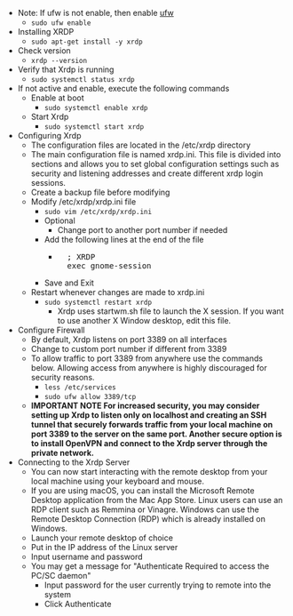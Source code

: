 * Note: If ufw is not enable, then enable [ufw](https://github.com/Cuates/ubuntuinstall/tree/main/system/ufw)
  * `sudo ufw enable`
* Installing XRDP
  * `sudo apt-get install -y xrdp`
* Check version
  * `xrdp --version`
* Verify that Xrdp is running
  * `sudo systemctl status xrdp`
* If not active and enable, execute the following commands
  * Enable at boot
    * `sudo systemctl enable xrdp`
  * Start Xrdp
    * `sudo systemctl start xrdp`
* Configuring Xrdp
  * The configuration files are located in the /etc/xrdp directory
  * The main configuration file is named xrdp.ini. This file is divided into sections and allows you to set global configuration settings such as security and listening addresses and create different xrdp login sessions.
  * Create a backup file before modifying
  * Modify /etc/xrdp/xrdp.ini file
    * `sudo vim /etc/xrdp/xrdp.ini`
    * Optional
      * Change port to another port number if needed
    * Add the following lines at the end of the file
      * <pre>
          ; XRDP
          exec gnome-session
        </pre>
    * Save and Exit
  * Restart whenever changes are made to xrdp.ini
    * `sudo systemctl restart xrdp`
      * Xrdp uses startwm.sh file to launch the X session. If you want to use another X Window desktop, edit this file.
 * Configure Firewall
   * By default, Xrdp listens on port 3389 on all interfaces
   * Change to custom port number if different from 3389
   * To allow traffic to port 3389 from anywhere use the commands below. Allowing access from anywhere is highly discouraged for security reasons.
     * `less /etc/services`
     * `sudo ufw allow 3389/tcp`
    * **IMPORTANT NOTE For increased security, you may consider setting up Xrdp to listen only on localhost and creating an SSH tunnel that securely forwards traffic from your local machine on port 3389 to the server on the same port. Another secure option is to install OpenVPN and connect to the Xrdp server through the private network.**
* Connecting to the Xrdp Server
  * You can now start interacting with the remote desktop from your local machine using your keyboard and mouse.
  * If you are using macOS, you can install the Microsoft Remote Desktop application from the Mac App Store. Linux users can use an RDP client such as Remmina or Vinagre. Windows can use the Remote Desktop Connection (RDP) which is already installed on Windows.
  * Launch your remote desktop of choice
  * Put in the IP address of the Linux server
  * Input username and password
  * You may get a message for "Authenticate Required to access the PC/SC daemon"
    * Input password for the user currently trying to remote into the system
    * Click Authenticate
